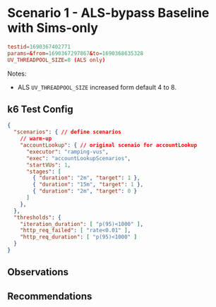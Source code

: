 # Scenario 1 - ALS-bypass Baseline with Sims-only

```conf
testid=1690367402771
params=&from=1690367297867&to=1690368635328
UV_THREADPOOL_SIZE=8 (ALS only)
```

Notes:
- ALS `UV_THREADPOOL_SIZE` increased form default 4 to 8.

## k6 Test Config

```json
{
  "scenarios": { // define scenarios
    // warm-up
    "accountLookup": { // original scenaio for accountLookup
      "executor": "ramping-vus",
      "exec": "accountLookupScenarios",
      "startVUs": 1,
      "stages": [
        { "duration": "2m", "target": 1 },
        { "duration": "15m", "target": 1 },
        { "duration": "2m", "target": 0 }
      ]
    },
  },
  "thresholds": {
    "iteration_duration": [ "p(95)<1000" ],
    "http_req_failed": [ "rate<0.01" ],
    "http_req_duration": [ "p(95)<1000" ]
  }
}
```

## Observations

## Recommendations
